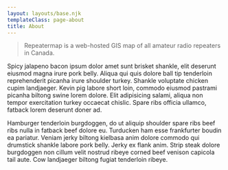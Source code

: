 ```yaml
---
layout: layouts/base.njk
templateClass: page-about
title: About
---
```


> Repeatermap is a web-hosted GIS map of all amateur radio repeaters in Canada.

Spicy jalapeno bacon ipsum dolor amet sunt brisket shankle, elit deserunt eiusmod magna irure pork belly. Aliqua qui quis dolore ball tip tenderloin reprehenderit picanha irure shoulder turkey. Shankle voluptate chicken cupim landjaeger. Kevin pig labore short loin, commodo eiusmod pastrami picanha biltong swine lorem dolore. Elit adipisicing salami, aliqua non tempor exercitation turkey occaecat chislic. Spare ribs officia ullamco, fatback lorem deserunt doner ad.

Hamburger tenderloin burgdoggen, do ut aliquip shoulder spare ribs beef ribs nulla in fatback beef dolore eu. Turducken ham esse frankfurter boudin ea pariatur. Veniam jerky biltong kielbasa anim dolore commodo qui drumstick shankle labore pork belly. Jerky ex flank anim. Strip steak dolore burgdoggen non cillum velit nostrud ribeye corned beef venison capicola tail aute. Cow landjaeger biltong fugiat tenderloin ribeye.